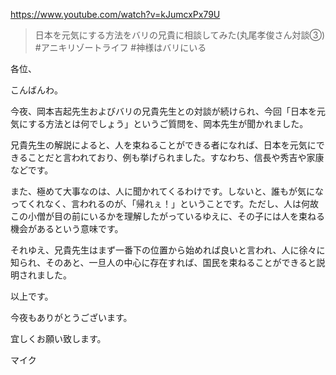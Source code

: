 https://www.youtube.com/watch?v=kJumcxPx79U

> 日本を元気にする方法をバリの兄貴に相談してみた(丸尾孝俊さん対談③) #アニキリゾートライフ #神様はバリにいる

各位、

こんばんわ。

今夜、岡本吉起先生およびバリの兄貴先生との対談が続けられ、今回「日本を元気にする方法とは何でしょう」というご質問を、岡本先生が聞かれました。

兄貴先生の解説によると、人を束ねることができる者になれば、日本を元気にできることだと言われており、例も挙げられました。すなわち、信長や秀吉や家康などです。

また、極めて大事なのは、人に聞かれてくるわけです。しないと、誰もが気になってくれなく、言われるのが、「帰れぇ！」ということです。ただし、人は何故この小僧が目の前にいるかを理解したがっているゆえに、その子には人を束ねる機会があるという意味です。

それゆえ、兄貴先生はまず一番下の位置から始めれば良いと言われ、人に徐々に知られ、そのあと、一旦人の中心に存在すれば、国民を束ねることができると説明されました。

以上です。

今夜もありがとうございます。

宜しくお願い致します。

マイク
